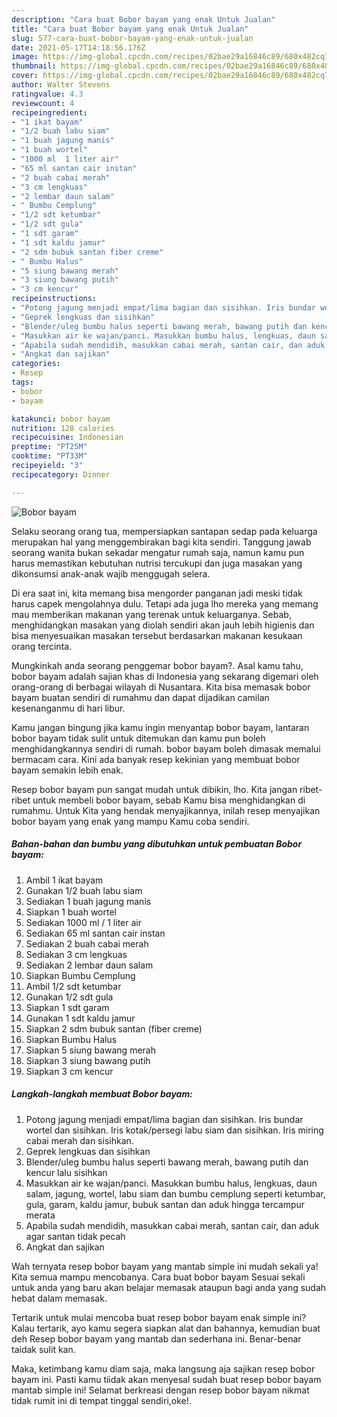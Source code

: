 ```yaml
---
description: "Cara buat Bobor bayam yang enak Untuk Jualan"
title: "Cara buat Bobor bayam yang enak Untuk Jualan"
slug: 577-cara-buat-bobor-bayam-yang-enak-untuk-jualan
date: 2021-05-17T14:18:56.176Z
image: https://img-global.cpcdn.com/recipes/02bae29a16846c89/680x482cq70/bobor-bayam-foto-resep-utama.jpg
thumbnail: https://img-global.cpcdn.com/recipes/02bae29a16846c89/680x482cq70/bobor-bayam-foto-resep-utama.jpg
cover: https://img-global.cpcdn.com/recipes/02bae29a16846c89/680x482cq70/bobor-bayam-foto-resep-utama.jpg
author: Walter Stevens
ratingvalue: 4.3
reviewcount: 4
recipeingredient:
- "1 ikat bayam"
- "1/2 buah labu siam"
- "1 buah jagung manis"
- "1 buah wortel"
- "1000 ml  1 liter air"
- "65 ml santan cair instan"
- "2 buah cabai merah"
- "3 cm lengkuas"
- "2 lembar daun salam"
- " Bumbu Cemplung"
- "1/2 sdt ketumbar"
- "1/2 sdt gula"
- "1 sdt garam"
- "1 sdt kaldu jamur"
- "2 sdm bubuk santan fiber creme"
- " Bumbu Halus"
- "5 siung bawang merah"
- "3 siung bawang putih"
- "3 cm kencur"
recipeinstructions:
- "Potong jagung menjadi empat/lima bagian dan sisihkan. Iris bundar wortel dan sisihkan. Iris kotak/persegi labu siam dan sisihkan. Iris miring cabai merah dan sisihkan."
- "Geprek lengkuas dan sisihkan"
- "Blender/uleg bumbu halus seperti bawang merah, bawang putih dan kencur lalu sisihkan"
- "Masukkan air ke wajan/panci. Masukkan bumbu halus, lengkuas, daun salam, jagung, wortel, labu siam dan bumbu cemplung seperti ketumbar, gula, garam, kaldu jamur, bubuk santan dan aduk hingga tercampur merata"
- "Apabila sudah mendidih, masukkan cabai merah, santan cair, dan aduk agar santan tidak pecah"
- "Angkat dan sajikan"
categories:
- Resep
tags:
- bobor
- bayam

katakunci: bobor bayam 
nutrition: 128 calories
recipecuisine: Indonesian
preptime: "PT25M"
cooktime: "PT33M"
recipeyield: "3"
recipecategory: Dinner

---
```



![Bobor bayam](https://img-global.cpcdn.com/recipes/02bae29a16846c89/680x482cq70/bobor-bayam-foto-resep-utama.jpg)

Selaku seorang orang tua, mempersiapkan santapan sedap pada keluarga merupakan hal yang menggembirakan bagi kita sendiri. Tanggung jawab seorang  wanita bukan sekadar mengatur rumah saja, namun kamu pun harus memastikan kebutuhan nutrisi tercukupi dan juga masakan yang dikonsumsi anak-anak wajib menggugah selera.

Di era  saat ini, kita memang bisa mengorder panganan jadi meski tidak harus capek mengolahnya dulu. Tetapi ada juga lho mereka yang memang mau memberikan makanan yang terenak untuk keluarganya. Sebab, menghidangkan masakan yang diolah sendiri akan jauh lebih higienis dan bisa menyesuaikan masakan tersebut berdasarkan makanan kesukaan orang tercinta. 



Mungkinkah anda seorang penggemar bobor bayam?. Asal kamu tahu, bobor bayam adalah sajian khas di Indonesia yang sekarang digemari oleh orang-orang di berbagai wilayah di Nusantara. Kita bisa memasak bobor bayam buatan sendiri di rumahmu dan dapat dijadikan camilan kesenanganmu di hari libur.

Kamu jangan bingung jika kamu ingin menyantap bobor bayam, lantaran bobor bayam tidak sulit untuk ditemukan dan kamu pun boleh menghidangkannya sendiri di rumah. bobor bayam boleh dimasak memalui bermacam cara. Kini ada banyak resep kekinian yang membuat bobor bayam semakin lebih enak.

Resep bobor bayam pun sangat mudah untuk dibikin, lho. Kita jangan ribet-ribet untuk membeli bobor bayam, sebab Kamu bisa menghidangkan di rumahmu. Untuk Kita yang hendak menyajikannya, inilah resep menyajikan bobor bayam yang enak yang mampu Kamu coba sendiri.

<!--inarticleads1-->

##### Bahan-bahan dan bumbu yang dibutuhkan untuk pembuatan Bobor bayam:

1. Ambil 1 ikat bayam
1. Gunakan 1/2 buah labu siam
1. Sediakan 1 buah jagung manis
1. Siapkan 1 buah wortel
1. Sediakan 1000 ml / 1 liter air
1. Sediakan 65 ml santan cair instan
1. Sediakan 2 buah cabai merah
1. Sediakan 3 cm lengkuas
1. Sediakan 2 lembar daun salam
1. Siapkan  Bumbu Cemplung
1. Ambil 1/2 sdt ketumbar
1. Gunakan 1/2 sdt gula
1. Siapkan 1 sdt garam
1. Gunakan 1 sdt kaldu jamur
1. Siapkan 2 sdm bubuk santan (fiber creme)
1. Siapkan  Bumbu Halus
1. Siapkan 5 siung bawang merah
1. Siapkan 3 siung bawang putih
1. Siapkan 3 cm kencur




<!--inarticleads2-->

##### Langkah-langkah membuat Bobor bayam:

1. Potong jagung menjadi empat/lima bagian dan sisihkan. Iris bundar wortel dan sisihkan. Iris kotak/persegi labu siam dan sisihkan. Iris miring cabai merah dan sisihkan.
1. Geprek lengkuas dan sisihkan
1. Blender/uleg bumbu halus seperti bawang merah, bawang putih dan kencur lalu sisihkan
1. Masukkan air ke wajan/panci. Masukkan bumbu halus, lengkuas, daun salam, jagung, wortel, labu siam dan bumbu cemplung seperti ketumbar, gula, garam, kaldu jamur, bubuk santan dan aduk hingga tercampur merata
1. Apabila sudah mendidih, masukkan cabai merah, santan cair, dan aduk agar santan tidak pecah
1. Angkat dan sajikan




Wah ternyata resep bobor bayam yang mantab simple ini mudah sekali ya! Kita semua mampu mencobanya. Cara buat bobor bayam Sesuai sekali untuk anda yang baru akan belajar memasak ataupun bagi anda yang sudah hebat dalam memasak.

Tertarik untuk mulai mencoba buat resep bobor bayam enak simple ini? Kalau tertarik, ayo kamu segera siapkan alat dan bahannya, kemudian buat deh Resep bobor bayam yang mantab dan sederhana ini. Benar-benar taidak sulit kan. 

Maka, ketimbang kamu diam saja, maka langsung aja sajikan resep bobor bayam ini. Pasti kamu tiidak akan menyesal sudah buat resep bobor bayam mantab simple ini! Selamat berkreasi dengan resep bobor bayam nikmat tidak rumit ini di tempat tinggal sendiri,oke!.

